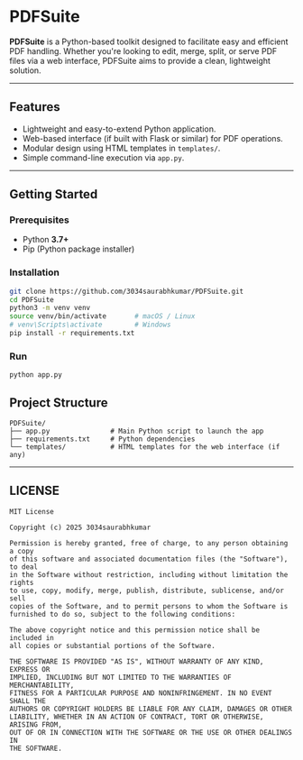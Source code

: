 # PDFSuite

**PDFSuite** is a Python-based toolkit designed to facilitate easy and efficient PDF handling. Whether you're looking to edit, merge, split, or serve PDF files via a web interface, PDFSuite aims to provide a clean, lightweight solution.

---

## Features

- Lightweight and easy-to-extend Python application.
- Web-based interface (if built with Flask or similar) for PDF operations.
- Modular design using HTML templates in `templates/`.
- Simple command-line execution via `app.py`.

---

## Getting Started

### Prerequisites

- Python **3.7+**
- Pip (Python package installer)

### Installation

```bash
git clone https://github.com/3034saurabhkumar/PDFSuite.git
cd PDFSuite
python3 -m venv venv
source venv/bin/activate       # macOS / Linux
# venv\Scripts\activate        # Windows
pip install -r requirements.txt
```

### Run
`python app.py`

## Project Structure

```
PDFSuite/
├── app.py               # Main Python script to launch the app
├── requirements.txt     # Python dependencies
└── templates/           # HTML templates for the web interface (if any)
```


---

## **LICENSE**
```text
MIT License

Copyright (c) 2025 3034saurabhkumar

Permission is hereby granted, free of charge, to any person obtaining a copy
of this software and associated documentation files (the "Software"), to deal
in the Software without restriction, including without limitation the rights  
to use, copy, modify, merge, publish, distribute, sublicense, and/or sell  
copies of the Software, and to permit persons to whom the Software is  
furnished to do so, subject to the following conditions:

The above copyright notice and this permission notice shall be included in  
all copies or substantial portions of the Software.

THE SOFTWARE IS PROVIDED "AS IS", WITHOUT WARRANTY OF ANY KIND, EXPRESS OR  
IMPLIED, INCLUDING BUT NOT LIMITED TO THE WARRANTIES OF MERCHANTABILITY,  
FITNESS FOR A PARTICULAR PURPOSE AND NONINFRINGEMENT. IN NO EVENT SHALL THE  
AUTHORS OR COPYRIGHT HOLDERS BE LIABLE FOR ANY CLAIM, DAMAGES OR OTHER  
LIABILITY, WHETHER IN AN ACTION OF CONTRACT, TORT OR OTHERWISE, ARISING FROM,  
OUT OF OR IN CONNECTION WITH THE SOFTWARE OR THE USE OR OTHER DEALINGS IN  
THE SOFTWARE.
